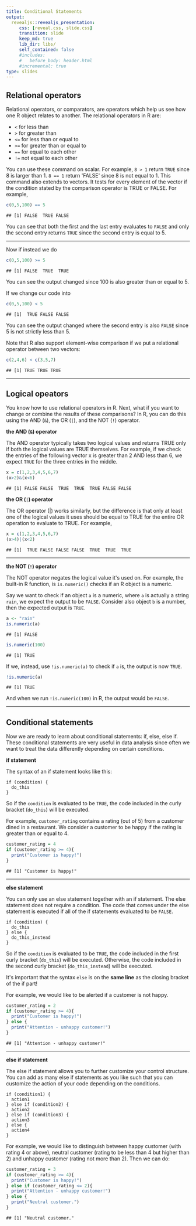 ```yaml
---
title: Conditional Statements
output:
  revealjs::revealjs_presentation:
     css: [reveal.css, slide.css]
     transition: slide
     keep_md: true
     lib_dir: libs/
     self_contained: false
     #includes: 
     #   before_body: header.html
     #incremental: true
type: slides
---
```




## Relational operators

Relational operators, or comparators, are operators which help us see how one R object relates to another. The relational operators in R are:

- `<` for less than
- `>` for greater than
- `<=` for less than or equal to
- `>=` for greater than or equal to
- `==` for equal to each other
- `!=` not equal to each other

You can use these command on scalar. For example, `8 > 1` return `TRUE` since 8 is larger than 1.
`8 == 1` return 'FALSE' since 8 is not equal to 1. This command also extends to vectors. It tests for every element of the vector if the condition stated by the comparison operator is TRUE or FALSE. For example, 


```r
c(0,5,100) == 5
```

```
## [1] FALSE  TRUE FALSE
```

You can see that both the first and the last entry evaluates to `FALSE` and only the second entry returns `TRUE` since the second entry is equal to 5.

---

Now if instead we do

```r
c(0,5,100) >= 5
```

```
## [1] FALSE  TRUE  TRUE
```
You can see the output changed since 100 is also greater than or equal to 5.

If we change our code into


```r
c(0,5,100) < 5
```

```
## [1]  TRUE FALSE FALSE
```
You can see the output changed where the second entry is also `FALSE` since 5 is not strictly less than 5. 


Note that R also support element-wise comparison if we put a relational operator between two vectors:

```r
c(2,4,6) < c(3,5,7)
```

```
## [1] TRUE TRUE TRUE
```

---

## Logical opeators

You know how to use relational operators in R. Next, what if you want to change or combine the results of these comparisons? In R, you can do this using the AND (`&`), the OR (`|`), and the NOT (`!`) operator.

**the AND (`&`) operator**

The AND operator typically takes two logical values and returns TRUE only if both the logical values are TRUE themselves. For example, if we check the entries of the following vector x is greater than 2 AND less than 6, we expect `TRUE` for the three entries in the middle.

```r
x = c(1,2,3,4,5,6,7)
(x>2)&(x<6)
```

```
## [1] FALSE FALSE  TRUE  TRUE  TRUE FALSE FALSE
```

**the OR (`|`) operator**

The OR operator (|) works similarly, but the difference is that only at least one of the logical values it uses should be equal to TRUE for the entire OR operation to evaluate to TRUE.
For example,

```r
x = c(1,2,3,4,5,6,7)
(x>4)|(x<2)
```

```
## [1]  TRUE FALSE FALSE FALSE  TRUE  TRUE  TRUE
```

---

**the NOT (`!`) operator**

The NOT operator negates the logical value it's used on. For example, the built-in R function, is `is.numeric()` checks if an R object is a numeric. 

Say we want to check if an object `a` is a numeric, where `a` is actually a string `rain`, we expect the output to be `FALSE`. Consider also object `b` is a number, then the expected output is `TRUE`.


```r
a <- "rain"
is.numeric(a)
```

```
## [1] FALSE
```

```r
is.numeric(100)
```

```
## [1] TRUE
```

If we, instead, use `!is.numeric(a)` to check if `a` is, the output is now `TRUE`.

```r
!is.numeric(a)
```

```
## [1] TRUE
```
And when we run `!is.numeric(100)` in R, the output would be `FALSE`.

---

## Conditional statements

Now we are ready to learn about conditional statements: if, else, else if.
These conditional statements are very useful in data analysis since often we want to treat the data differently depending on certain conditions.

**if statement**

The syntax of an if statement looks like this:
```
if (condition) {
  do_this
}
```
So if the `condition` is evaluated to be `TRUE`, the code included in the curly bracket (`do_this`) will be executed.


For example, `customer_rating` contains a rating (out of 5) from a customer dined in a restaurant. We consider a customer to be happy if the rating is greater than or equal to 4.

```r
customer_rating = 4
if (customer_rating >= 4){
  print("Customer is happy!")
}
```

```
## [1] "Customer is happy!"
```

---

**else statement**

You can only use an else statement together with an if statement. The else statement does not require a condition. The code that comes under the else statement is executed if all of the if statements evaluated to be `FALSE`.

```
if (condition) {
  do_this
} else {
  do_this_instead
}
```
So if the `condition` is evaluated to be `TRUE`, the code included in the first curly bracket (`do_this`) will be executed. Otherwise, the code included in the second curly bracket (`do_this_instead`) will be executed.

It's important that the syntax `else` is on the **same line** as the closing bracket of the if part!

For example, we would like to be alerted if a customer is not happy.

```r
customer_rating = 2
if (customer_rating >= 4){
  print("Customer is happy!")
} else { 
  print("Attention - unhappy customer!")
}
```

```
## [1] "Attention - unhappy customer!"
```
---

**else if statement**

The else if statement allows you to further customize your control structure. You can add as many else if statements as you like such that you can customize the action of your code depending on the conditions.

```
if (condition1) {
  action1
} else if (condition2) {
  action2
} else if (condition3) {
  action3
} else {
  action4
}
```

For example, we would like to distinguish between happy customer (with rating 4 or above), neutral customer (rating to be less than 4 but higher than 2) and unhappy customer (rating not more than 2). Then we can do:

```r
customer_rating = 3
if (customer_rating >= 4){
  print("Customer is happy!")
} else if (customer_rating <= 2){ 
  print("Attention - unhappy customer!")
} else {
  print("Neutral customer.")
}
```

```
## [1] "Neutral customer."
```
